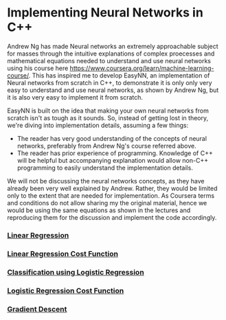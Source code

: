 # Implementing Neural Networks in C++

Andrew Ng has made Neural networks an extremely approachable subject for masses through the intuitive explanations of complex proecesses and mathematical equations needed to understand and use neural networks using his course here https://www.coursera.org/learn/machine-learning-course/. This has inspired me to develop EasyNN, an implementation of Neural networks from scratch in C++, to demonstrate it is only only very easy to understand and use neural networks, as shown by Andrew Ng, but it is also very easy to implement it from scratch.

EasyNN is built on the idea that making your own neural networks from scratch isn't as tough as it sounds. So, instead of getting lost in theory, we're diving into implementation details, assuming a few things:

* The reader has very good understanding of the concepts of neural networks, preferably from Andrew Ng's course referred above.
* The reader has prior experience of programming. Knowledge of C++ will be helpful but accompanying explanation would allow non-C++ programming to easily understand the implementation details.

We will not be discussing the neural networks concepts, as they have already been very well explained by Andrew. Rather, they would be limited only to the extent that are needed for implementation. As Coursera terms and conditions do not allow sharing my the original material, hence we would be using the same equations as shown in the lectures and reproducing them for the discussion and implement the code accordingly.

### [Linear Regression](./LinearRegression.md)

### [Linear Regression Cost Function](./CostFunctionLinearRegression.md.md)

### [Classification using Logistic Regression](./LogisticRegression.md)

### [Logistic Regression Cost Function](./CostFunctionLogisticRegression.md)

### [Gradient Descent](./GradientDescent.md)
